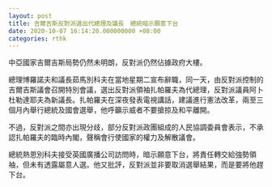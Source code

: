 ```yaml
---
layout: post
title: 吉爾吉斯反對派選出代總理及議長　總統暗示願意下台
date: 2020-10-07 16:14:20.000000000 +08:00
categories: rthk
---
```


中亞國家吉爾吉斯局勢仍然未明朗，反對派仍然佔據政府大樓。

總理博羅諾夫和議長茹馬別科夫在當地星期二宣布辭職，同一天，由反對派控制的吉爾吉斯議會召開特別會議，選出反對派領袖扎帕羅夫為代總理，反對派議員阿卜杜勒達耶夫為新議長。扎帕羅夫在深夜發表電視講話，建議進行憲法改革，兩至三個月內舉行總統及國會選舉，他呼籲示威者不要搶掠及和平離開。

不過，反對派之間亦出現分歧，部分反對派政團組成的人民協調委員會表示，不承認扎帕羅夫的臨時內閣，聲稱會行使國家的權力及解散議會。

總統熱恩別科夫接受英國廣播公司訪問時，暗示願意下台，將責任轉交給強勢領袖，但未有透露屬意人選。他又批評，反對派並非要取消選舉結果，而是要將他趕下台。
